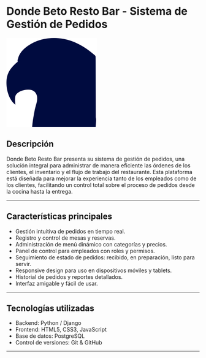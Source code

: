 # Donde Beto Resto Bar - Sistema de Gestión de Pedidos

![Donde Beto Logo](DondeBeto/restaurante/static/img/logo.svg)


## Descripción

Donde Beto Resto Bar presenta su sistema de gestión de pedidos, una solución integral para administrar de manera eficiente las órdenes de los clientes, el inventario y el flujo de trabajo del restaurante. Esta plataforma está diseñada para mejorar la experiencia tanto de los empleados como de los clientes, facilitando un control total sobre el proceso de pedidos desde la cocina hasta la entrega.

---

## Características principales

- Gestión intuitiva de pedidos en tiempo real.
- Registro y control de mesas y reservas.
- Administración de menú dinámico con categorías y precios.
- Panel de control para empleados con roles y permisos.
- Seguimiento de estado de pedidos: recibido, en preparación, listo para servir.
- Responsive design para uso en dispositivos móviles y tablets.
- Historial de pedidos y reportes detallados.
- Interfaz amigable y fácil de usar.

---

## Tecnologías utilizadas

- Backend: Python / Django
- Frontend: HTML5, CSS3, JavaScript
- Base de datos: PostgreSQL 
- Control de versiones: Git & GitHub

---

